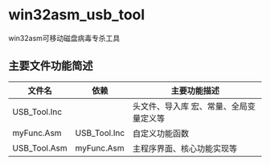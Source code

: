 # win32asm_usb_tool
win32asm可移动磁盘病毒专杀工具

## 主要文件功能简述

| **文件名**   | **依赖**     | **主要功能描述**                         |
| ------------ | ------------ | ---------------------------------------- |
| USB_Tool.Inc |              | 头文件、导入库  宏、常量、全局变量定义等 |
| myFunc.Asm   | USB_Tool.Inc | 自定义功能函数                           |
| USB_Tool.Asm | myFunc.Asm   | 主程序界面、核心功能实现等               |